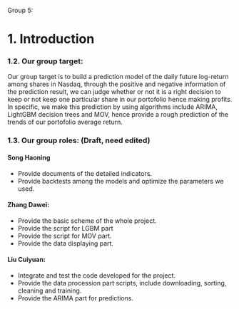 
Group 5:
# 1. Introduction

### 1.2. Our group target:
Our group target is to build a prediction model of the daily future log-return among shares in Nasdaq, through the positive and negative information of the prediction result, we can judge whether or not it is a right decision to keep or not keep one particular share in our portofolio hence making profits. In specific, we make this prediction by using algorithms include ARIMA, LightGBM decision trees and MOV, hence provide a rough prediction of the trends of our portofolio average return.


### 1.3. Our group roles: (Draft, need edited)
#### Song Haoning
- Provide documents of the detailed indicators.
- Provide backtests among the models and optimize the parameters we used.

#### Zhang Dawei:
- Provide the basic scheme of the whole project.
- Provide the script for LGBM part
- Provide the script for MOV part.
- Provide the data displaying part.

#### Liu Cuiyuan:
- Integrate and test the code developed for the project.
- Provide the data procession part scripts, include downloading, sorting, cleaning and training.
- Provide the ARIMA part for predictions.
  
